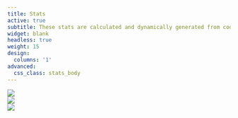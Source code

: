 ```yaml
---
title: Stats
active: true
subtitle: These stats are calculated and dynamically generated from code::stats
widget: blank
headless: true
weight: 15
design: 
  columns: '1'
advanced:
  css_class: stats_body
---
```

<div class="codestats_block">
  <div class="codestats_top">
      <img src="https://codestats-readme.vercel.app/api?username=Denchyaknow&show_icons=true&theme=radical" />
  </div>
  <div class="codestats_bottom">
    <div class="codestats_latest">
      <img src="https://codestats-readme.vercel.app/api/history/?username=Denchyaknow&theme=radical&days_count=5&language_count=30&title=Latest" />
    </div>
    <div class="codestats_most">
      <img src="https://codestats-readme.vercel.app/api/top-langs/?username=Denchyaknow&theme=radical" />
    </div>
  </div>
</div>
